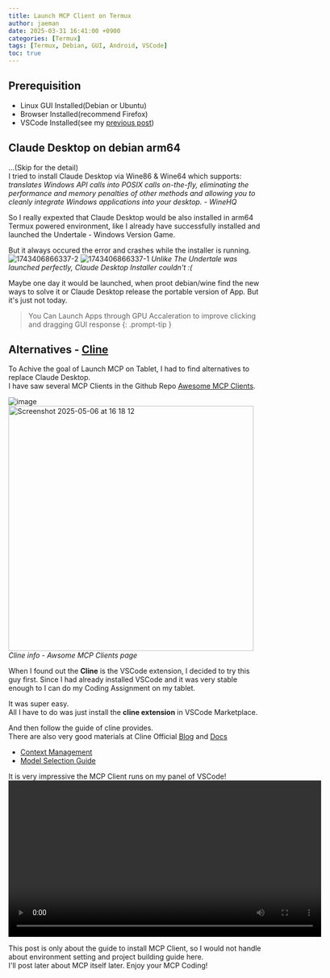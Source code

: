```yaml
---
title: Launch MCP Client on Termux
author: jaeman
date: 2025-03-31 16:41:00 +0900
categories: [Termux]
tags: [Termux, Debian, GUI, Android, VSCode]
toc: true
---
```


## Prerequisition
- Linux GUI Installed(Debian or Ubuntu)
- Browser Installed(recommend Firefox)
- VSCode Installed(see my [previous post](https://jaemani.github.io/posts/Termux-Setup-VSCode/))

## Claude Desktop on debian arm64
...(Skip for the detail)  
I tried to install Claude Desktop via Wine86 & Wine64 which supports:  
*translates Windows API calls into POSIX calls on-the-fly, eliminating the performance and memory penalties of other methods and allowing you to cleanly integrate Windows applications into your desktop. - WineHQ*  
  
So I really expexted that Claude Desktop would be also installed in arm64 Termux powered environment, like I already have successfully installed and launched the Undertale - Windows Version Game.  
  
But it always occured the error and crashes while the installer is running.  
![1743406866337-2](https://github.com/user-attachments/assets/86adef86-110b-4f5d-bb25-86e793d8bb7f)
![1743406866337-1](https://github.com/user-attachments/assets/2bfc4dc9-6b12-4314-b0b3-02dae09ee12b)  *Unlike The Undertale was launched perfectly, Claude Desktop Installer couldn't :(*  
  
Maybe one day it would be launched, when proot debian/wine find the new ways to solve it or Claude Desktop release the portable version of App. But it's just not today.

> You Can Launch Apps through GPU Accaleration to improve clicking and dragging GUI response
{: .prompt-tip }

## Alternatives - [Cline](https://cline.bot/)
To Achive the goal of Launch MCP on Tablet, I had to find alternatives to replace Claude Desktop.  
I have saw several MCP Clients in the Github Repo [Awesome MCP Clients](https://github.com/punkpeye/awesome-mcp-clients).  
   
![image](https://github.com/user-attachments/assets/cbdfd204-40e9-42d2-9378-46d7c44048eb)  
<img width="486" alt="Screenshot 2025-05-06 at 16 18 12" src="https://github.com/user-attachments/assets/edd284f8-b101-4f39-9a88-1841c7aa7860" />  *Cline info - Awsome MCP Clients page*  
  
When I found out the **Cline** is the VSCode extension, I decided to try this guy first. Since I had already installed VSCode and it was very stable enough to I can do my Coding Assignment on my tablet.
  
It was super easy.  
All I have to do was just install the **cline extension** in VSCode Marketplace.  

And then follow the guide of cline provides.  
There are also very good materials at Cline Official [Blog](https://cline.bot/blog) and [Docs](https://docs.cline.bot/)
- [Context Management](https://docs.cline.bot/getting-started/understanding-context-management)
- [Model Selection Guide](https://docs.cline.bot/getting-started/model-selection-guide)
  
It is very impressive the MCP Client runs on my panel of VSCode!  
<video width='620' autoplay type="video/mp4" src="https://cline.ghost.io/content/media/2025/03/cline-investigating-cline-1.mp4" />  
  
This post is only about the guide to install MCP Client, so I would not handle about environment setting and project building guide here.  
I'll post later about MCP itself later. Enjoy your MCP Coding!
